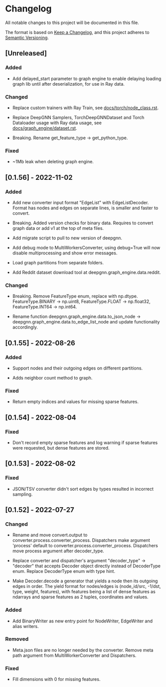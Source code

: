 # Changelog
All notable changes to this project will be documented in this file.

The format is based on [Keep a Changelog](https://keepachangelog.com/en/1.0.0/),
and this project adheres to [Semantic Versioning](https://semver.org/spec/v2.0.0.html).

## [Unreleased]

### Added
- Add delayed_start parameter to graph engine to enable delaying loading graph lib until after deserialization, for use in Ray data.

### Changed
- Replace custom trainers with Ray Train, see [docs/torch/node_class.rst](https://github.com/microsoft/DeepGNN/tree/main/docs/torch/node_class.rst).

- Replace DeepGNN Samplers, TorchDeepGNNDataset and Torch Dataloader usage with Ray data usage, see [docs/graph_engine/dataset.rst](https://github.com/microsoft/DeepGNN/tree/main/docs/graph_engine/dataset.rst).

- Breaking. Rename get_feature_type -> get_python_type.

### Fixed
- ~1Mb leak when deleting graph engine.

## [0.1.56] - 2022-11-02

### Added
- Add new converter input format "EdgeList" with EdgeListDecoder. Format has nodes and edges on separate lines, is smaller and faster to convert.

- Breaking. Added version checks for binary data. Requires to convert graph data or add v1 at the top of meta files.

- Add migrate script to pull to new version of deepgnn.

- Add debug mode to MultiWorkersConverter, using debug=True will now disable multiprocessing and show error messages.

- Load graph partitions from separate folders.

- Add Reddit dataset download tool at deepgnn.graph_engine.data.reddit.

### Changed
- Breaking. Remove FeatureType enum, replace with np.dtype. FeatureType.BINARY -> np.uint8, FeatureType.FLOAT -> np.float32, FeatureType.INT64 -> np.int64.

- Rename function deepgnn.graph_engine.data.to_json_node -> deepgnn.graph_engine.data.to_edge_list_node and update functionality accordingly.

## [0.1.55] - 2022-08-26

### Added
- Support nodes and their outgoing edges on different partitions.

- Adds neighbor count method to graph.

### Fixed
- Return empty indices and values for missing sparse features.

## [0.1.54] - 2022-08-04

### Fixed
- Don't record empty sparse features and log warning if sparse features were requested, but dense features are stored.

## [0.1.53] - 2022-08-02

### Fixed
- JSON/TSV converter didn't sort edges by types resulted in incorrect sampling.

## [0.1.52] - 2022-07-27

### Changed
- Rename and move convert.output to converter.process.converter_process. Dispatchers make argument 'process' default to converter.process.converter_process. Dispatchers move process argument after decoder_type.

- Replace converter and dispatcher's argument "decoder_type" -> "decoder" that accepts Decoder object directly instead of DecoderType enum. Replace DecoderType enum with type hint.

- Make Decoder.decode a generator that yields a node then its outgoing edges in order. The yield format for nodes/edges is (node_id/src, -1/dst, type, weight, features), with features being a list of dense features as ndarrays and sparse features as 2 tuples, coordinates and values.

### Added
- Add BinaryWriter as new entry point for NodeWriter, EdgeWriter and alias writers.

### Removed
- Meta.json files are no longer needed by the converter. Remove meta path argument from MultiWorkerConverter and Dispatchers.

### Fixed
- Fill dimensions with 0 for missing features.
